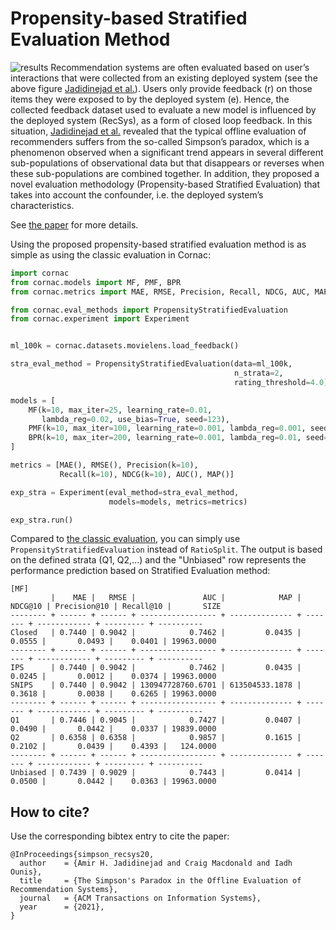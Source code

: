 # Propensity-based Stratified Evaluation Method

![results](closed_loop_flow.png)
Recommendation systems are often evaluated based on user’s interactions that were collected from an existing deployed system (see the above figure [Jadidinejad et al.](https://doi.org/10.1145/3397271.3401230)). Users only provide feedback (r) on those items they were exposed to by the deployed system (e). Hence, the collected feedback dataset used to evaluate a new model is influenced by the deployed system (RecSys), as a form of closed loop feedback. In this situation, [Jadidinejad et al.](https://arxiv.org/abs/2104.08912) revealed that the typical offline evaluation of recommenders suffers from the so-called Simpson’s paradox, which is a phenomenon observed when a significant trend appears in several different sub-populations of observational data but that disappears or reverses when these sub-populations are combined together. In addition, they proposed a novel evaluation methodology (Propensity-based Stratified Evaluation) that takes into account the confounder, i.e. the deployed system’s characteristics.

See [the paper](https://arxiv.org/abs/2104.08912) for more details.

Using the proposed propensity-based stratified evaluation method is as simple as using the classic evaluation in Cornac:

```python
import cornac
from cornac.models import MF, PMF, BPR
from cornac.metrics import MAE, RMSE, Precision, Recall, NDCG, AUC, MAP

from cornac.eval_methods import PropensityStratifiedEvaluation
from cornac.experiment import Experiment


ml_100k = cornac.datasets.movielens.load_feedback()

stra_eval_method = PropensityStratifiedEvaluation(data=ml_100k,
                                                  n_strata=2,
                                                  rating_threshold=4.0)

models = [
    MF(k=10, max_iter=25, learning_rate=0.01,
       lambda_reg=0.02, use_bias=True, seed=123),
    PMF(k=10, max_iter=100, learning_rate=0.001, lambda_reg=0.001, seed=123),
    BPR(k=10, max_iter=200, learning_rate=0.001, lambda_reg=0.01, seed=123),
]

metrics = [MAE(), RMSE(), Precision(k=10),
           Recall(k=10), NDCG(k=10), AUC(), MAP()]

exp_stra = Experiment(eval_method=stra_eval_method,
                      models=models, metrics=metrics)

exp_stra.run()

```

Compared to [the classic evaluation](https://github.com/PreferredAI/cornac#getting-started-your-first-cornac-experiment), you can simply use `PropensityStratifiedEvaluation` instead of `RatioSplit`. The output is based on the defined strata (Q1, Q2,...) and the "Unbiased" row represents the performance prediction based on Stratified Evaluation method:

```
[MF]
         |    MAE |   RMSE |               AUC |            MAP | NDCG@10 | Precision@10 | Recall@10 |       SIZE
-------- + ------ + ------ + ----------------- + -------------- + ------- + ------------ + --------- + ----------
Closed   | 0.7440 | 0.9042 |            0.7462 |         0.0435 |  0.0555 |       0.0493 |    0.0401 | 19963.0000
-------- + ------ + ------ + ----------------- + -------------- + ------- + ------------ + --------- + ----------
IPS      | 0.7440 | 0.9042 |            0.7462 |         0.0435 |  0.0245 |       0.0012 |    0.0374 | 19963.0000
SNIPS    | 0.7440 | 0.9042 | 130947728760.6701 | 613504533.1878 |  0.3618 |       0.0038 |    0.6265 | 19963.0000
-------- + ------ + ------ + ----------------- + -------------- + ------- + ------------ + --------- + ----------
Q1       | 0.7446 | 0.9045 |            0.7427 |         0.0407 |  0.0490 |       0.0442 |    0.0337 | 19839.0000
Q2       | 0.6358 | 0.6358 |            0.9857 |         0.1615 |  0.2102 |       0.0439 |    0.4393 |   124.0000
-------- + ------ + ------ + ----------------- + -------------- + ------- + ------------ + --------- + ----------
Unbiased | 0.7439 | 0.9029 |            0.7443 |         0.0414 |  0.0500 |       0.0442 |    0.0363 | 19963.0000
```

## How to cite?
Use the corresponding bibtex entry to cite the paper:

```
@InProceedings{simpson_recsys20,
  author    = {Amir H. Jadidinejad and Craig Macdonald and Iadh Ounis},
  title     = {The Simpson's Paradox in the Offline Evaluation of Recommendation Systems},
  journal   = {ACM Transactions on Information Systems},
  year      = {2021},
}
```